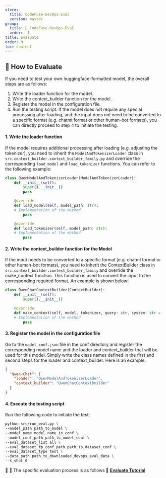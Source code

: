 ```yaml
---
store:
  title: CodeFuse-DevOps-Eval
  version: master
group:
  title: 🌱 CodeFuse-DevOps-Eval
  order: -1
title: Evaluate
order: 0
toc: content
---
```


## 🚀 How to Evaluate

If you need to test your own huggingface-formatted model, the overall steps are as follows:

1. Write the loader function for the model.
2. Write the context_builder function for the model.
3. Register the model in the configuration file.
4. Run the testing script.
   If the model does not require any special processing after loading, and the input does not need to be converted to a specific format (e.g. chatml format or other human-bot formats), you can directly proceed to step 4 to initiate the testing.

#### 1. Write the loader function

If the model requires additional processing after loading (e.g. adjusting the tokenizer), you need to inherit the `ModelAndTokenizerLoader` class in `src.context_builder.context_builder_family.py` and override the corresponding `load_model` and `load_tokenizer` functions. You can refer to the following example:

```python
class QwenModelAndTokenizerLoader(ModelAndTokenizerLoader):
    def __init__(self):
        super().__init__()
        pass

    @override
    def load_model(self, model_path: str):
    # Implementation of the method
        pass

    @override
    def load_tokenizer(self, model_path: str):
    # Implementation of the method
        pass
```

#### 2. Write the context_builder function for the Model

If the input needs to be converted to a specific format (e.g. chatml format or other human-bot formats), you need to inherit the ContextBuilder class in `src.context_builder.context_builder_family` and override the make_context function. This function is used to convert the input to the corresponding required format. An example is shown below:

```python
class QwenChatContextBuilder(ContextBuilder):
    def __init__(self):
        super().__init__()

    @override
    def make_context(self, model, tokenizer, query: str, system: str = "hello！"):
    # Implementation of the method
        pass
```

#### 3. Register the model in the configuration file

Go to the `model_conf.json` file in the conf directory and register the corresponding model name and the loader and context_builder that will be used for this model. Simply write the class names defined in the first and second steps for the loader and context_builder. Here is an example:

```json
{
  "Qwen-Chat": {
    "loader": "QwenModelAndTokenizerLoader",
    "context_builder": "QwenChatContextBuilder"
  }
}
```

#### 4. Execute the testing script

Run the following code to initiate the test:

```Bash
python src/run_eval.py \
--model_path path_to_model \
--model_name model_name_in_conf \
--model_conf_path path_to_model_conf \
--eval_dataset_list all \
--eval_dataset_fp_conf_path path_to_dataset_conf \
--eval_dataset_type test \
--data_path path_to_downloaded_devops_eval_data \
--k_shot 0
```

👀 👀 The specific evaluation process is as follows 📖 [**Evaluate Tutorial**](/docs/developer-docs/CodeFuse-DevOps-Eval/master/tutorial)

<br>
